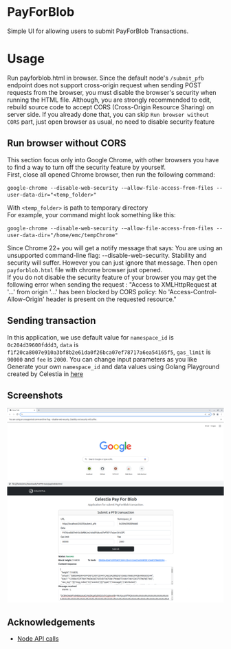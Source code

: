 
# PayForBlob

Simple UI for allowing users to submit PayForBlob Transactions.

# Usage
Run payforblob.html in browser. Since the default node's ```/submit_pfb``` endpoint does not support cross-origin request when sending POST requests from the browser, you must disable the browser's security when running the HTML file.
Although, you are strongly recommended to edit, rebuild source code to accept CORS (Cross-Origin Resource Sharing)  on server side. If you already done that, you can skip ```Run browser without CORS``` part, just open browser as usual, no need to disable security feature



## Run browser without CORS
This section focus only into Google Chrome, with other browsers you have to find a way to turn off the security feature by yourself.\
First, close all opened Chrome browser, then run the following command:
```
google-chrome --disable-web-security -–allow-file-access-from-files --user-data-dir="<temp_folder>"
```
With ```<temp_folder>``` is path to temporary directory\
For example, your command might look something like this:
```
google-chrome --disable-web-security -–allow-file-access-from-files --user-data-dir="/home/emc/tempChrome"
```
Since Chrome 22+ you will get a notify message that says: You are using an unsupported command-line flag: --disable-web-security. Stability and security will suffer.
However you can just ignore that message.
Then open ```payforblob.html``` file with chrome browser just opened.\
If you do not disable the security feature of your browser you may get the following error when sending the request : "Access to XMLHttpRequest at '...' from origin '...' has been blocked by CORS policy: No 'Access-Control-Allow-Origin' header is present on the requested resource." 

## Sending transaction

In this application, we use default value for ```namespace_id``` is ```0c204d39600fddd3```, ```data``` is ```f1f20ca8007e910a3bf8b2e61da0f26bca07ef78717a6ea54165f5```, ```gas_limit``` is ```90000``` and ```fee``` is ```2000```. You can change input parameters as you like \
Generate your own ```namespace_id``` and data values using Golang Playground created by Celestia in [here](https://go.dev/play/p/7ltvaj8lhRl)


## Screenshots

![Warning Screenshot](https://github.com/TrungKhanhNguyen/MonitoringPacket/blob/master/MonitoringPacket/Resources/Screenshot_4.png?raw=true)
\
![Warning Screenshot](https://github.com/TrungKhanhNguyen/MonitoringPacket/blob/master/MonitoringPacket/Resources/Screenshot_3.png?raw=true)

## Acknowledgements
 - [ Node API calls](https://docs.celestia.org/developers/node-tutorial/#submit-a-pfb-transaction)

